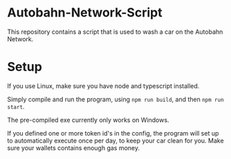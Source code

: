 # Autobahn-Network-Script

This repository contains a script that is used to wash a car on the Autobahn Network. 

# Setup
If you use Linux, make sure you have node and typescript installed.

Simply compile and run the program, using `npm run build`, and then `npm run start`.


The pre-compiled exe currently only works on Windows.

If you defined one or more token id's in the config, the program will set up to automatically execute once per day, to keep your car clean for you.
Make sure your wallets contains enough gas money.